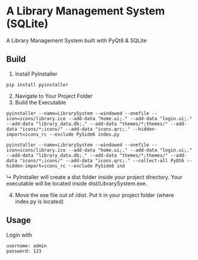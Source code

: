 # A Library Management System (SQLite)
A Library Management System built with PyQt6 & SQLite

## Build
1) Install PyInstaller
```
pip install pyinstaller
```
2) Navigate to Your Project Folder
3) Build the Executable
```
pyinstaller --name=LibrarySystem --windowed --onefile --icon=icons/library.ico --add-data "home.ui;." --add-data "login.ui;." --add-data "library_data.db;." --add-data "themes/*;themes/" --add-data "icons/*;icons/" --add-data "icons.qrc;." --hidden-import=icons_rc --exclude PySide6 index.py
```
```
pyinstaller --name=LibrarySystem --windowed --onefile --icon=icons/library.ico --add-data "home.ui;." --add-data "login.ui;." --add-data "library_data.db;." --add-data "themes/*;themes/" --add-data "icons/*;icons/" --add-data "icons.qrc;." --collect-all PyQt6 --hidden-import=icons_rc --exclude PySide6 ind
```
↳ PyInstaller will create a dist folder inside your project directory. Your executable will be located inside dist/LibrarySystem.exe.

4) Move the exe file out of /dist. Put it in your project folder (where index.py is located)

## Usage
Login with 
```
username: admin
password: 123
```